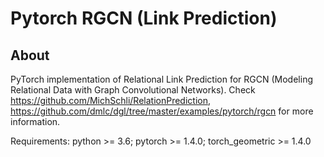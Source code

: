 # Pytorch RGCN (Link Prediction)

## About

PyTorch implementation of Relational Link Prediction for RGCN (Modeling Relational Data with Graph Convolutional Networks). Check https://github.com/MichSchli/RelationPrediction, https://github.com/dmlc/dgl/tree/master/examples/pytorch/rgcn for more information.

Requirements: python >= 3.6; pytorch >= 1.4.0; torch_geometric >= 1.4.0